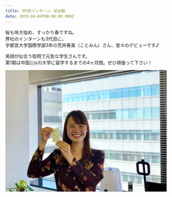 ```yaml
---
title: 3代目インターン、初出勤
date: 2019-04-04T00:00:00.000Z
---
```

桜も咲き始め、すっかり春ですね。\
弊社のインターンも3代目に。\
宇都宮大学国際学部3年の荒井寿美（ことみん）さん、堂々のデビューです♪  

<!--more-->

笑顔が似合う聡明で元気な学生さんです。\
第1期は中国🇨🇳の大学に留学するまでの4ヶ月間。ぜひ頑張って下さい！

![](/images/uploads/11_orig.jpg)
